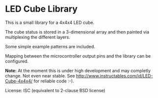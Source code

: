 LED Cube Library
================

This is a small library for a 4x4x4 LED cube.

The cube status is stored in a 3-dimensional array and then painted via multiplexing the different layers.

Some simple example patterns are included.

Mapping between the microcontroller output pins and the library can be configured.

**Note:** At the moment this is under high development and may completly change. Not even near stable.
See http://www.instructables.com/id/LED-Cube-4x4x4/ for reliable code :-).

License: ISC (equivalent to 2-clause BSD license)
